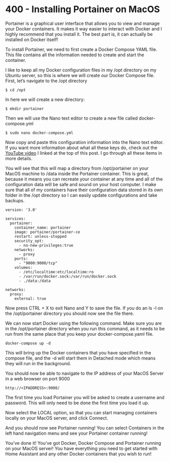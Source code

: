 # 400 - Installing Portainer on MacOS

Portainer is a graphical user interface that allows you to view and manage your Docker containers. It makes it way easier to interact with Docker and I highly recommend that you install it. The best part is, it can actually be installed on Docker itself!

To install Portainer, we need to first create a Docker Compose YAML file. This file contains all the information needed to create and start the container.

I like to keep all my Docker configuration files in my /opt directory on my Ubuntu server, so this is where we will create our Docker Compose file. First, let’s navigate to the /opt directory

```
$ cd /opt
```

In here we will create a new directory:

```
$ mkdir portainer
```

Then we will use the Nano text editor to create a new file called docker-compose.yml

```
$ sudo nano docker-compose.yml
```

Now copy and paste this configuration information into the Nano text editor. If you want more information about what all these keys do, check out the [YouTube video](https://www.youtube.com/watch?v=S-itdbqwj4I) I linked at the top of this post. I go through all these items in more details.

You will see that this will map a directory from /opt/portainer on your MacOS machine to /data inside the Portainer container. This is great, because it means you can recreate your container at any time and all of the configuration data will be safe and sound on your host computer. I make sure that all of my containers have their configuration data stored in its own folder in the /opt directory so I can easily update configurations and take backups.

```
version: '3.0'

services:
  portainer:
    container_name: portainer
    image: portainer/portainer-ce
    restart: unless-stopped
    security_opt:
      - no-new-privileges:true
    networks:  
      - proxy
    ports:
      - "9000:9000/tcp"
    volumes:
      - /etc/localtime:etc/localtime:ro
      - /var/run/docker.sock:/var/run/docker.sock
      - ./data:/data

networks:
  proxy:
    external: true
```

Now press CTRL + X to exit Nano and Y to save the file. If you do an ls -l on the /opt/portainer directory you should now see the file there.

We can now start Docker using the following command. Make sure you are in the /opt/portainer directory when you run this command, as it needs to be run from the same place that you keep your docker-compose.yaml file.

```
docker-compose up -d
```

This will bring up the Docker containers that you have specified in the compose file, and the -d will start them in Detached mode which means they will run in the background.

You should now be able to navigate to the IP address of your MacOS Server in a web browser on port 9000

```
http://<IPADDRESS>:9000/
```
  
The first time you load Portainer you will be asked to create a username and password. This will only need to be done the first time you load it up.
  
Now select the LOCAL option, so that you can start managing containers locally on your MacOS server, and click Connect.

And you should now see Portainer running! You can select Containers in the left hand navigation menu and see your Portainer container running!

You’ve done it! You’ve got Docker, Docker Compose and Portainer running on your MacOS server! You have everything you need to get started with Home Assistant and any other Docker containers that you wish to run!
